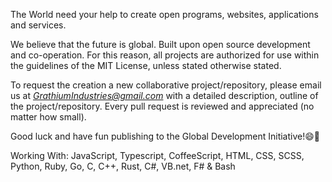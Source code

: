 The World need your help to create open programs, websites, applications and services.

We believe that the future is global. Built upon open source development and co-operation. For this reason, all projects are authorized for use within the guidelines of the MIT License, unless stated otherwise stated.

To request the creation a new collaborative project/repository, please email us at _<GrathiumIndustries@gmail.com>_ with a detailed description, outline of the project/repository.
Every pull request is reviewed and appreciated (no matter how small).

Good luck and have fun publishing to the Global Development Initiative!😄🌱

Working With: JavaScript, Typescript, CoffeeScript, HTML, CSS, SCSS, Python, Ruby, Go, C, C++, Rust, C#, VB.net, F# & Bash
